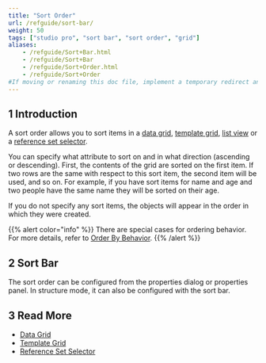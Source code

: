 ```yaml
---
title: "Sort Order"
url: /refguide/sort-bar/
weight: 50
tags: ["studio pro", "sort bar", "sort order", "grid"]
aliases:
    - /refguide/Sort+Bar.html
    - /refguide/Sort+Bar
    - /refguide/Sort+Order.html
    - /refguide/Sort+Order
#If moving or renaming this doc file, implement a temporary redirect and let the respective team know they should update the URL in the product. See Mapping to Products for more details.
---
```


## 1 Introduction

A sort order allows you to sort items in a [data grid](/refguide/data-grid/), [template grid](/refguide/template-grid/), [list view](/refguide/list-view/) or a [reference set selector](/refguide/reference-set-selector/).

You can specify what attribute to sort on and in what direction (ascending or descending). First, the contents of the grid are sorted on the first item. If two rows are the same with respect to this sort item, the second item will be used, and so on. For example, if you have sort items for name and age and two people have the same name they will be sorted on their age.

If you do not specify any sort items, the objects will appear in the order in which they were created.

{{% alert color="info" %}}
There are special cases for ordering behavior. For more details, refer to [Order By Behavior](/refguide/ordering-behavior/).
{{% /alert %}}

## 2 Sort Bar

The sort order can be configured from the properties dialog or properties panel. In structure mode, it can also be configured with the sort bar.

## 3 Read More

* [Data Grid](/refguide/data-grid/)
* [Template Grid](/refguide/template-grid/)
* [Reference Set Selector](/refguide/reference-set-selector/)
